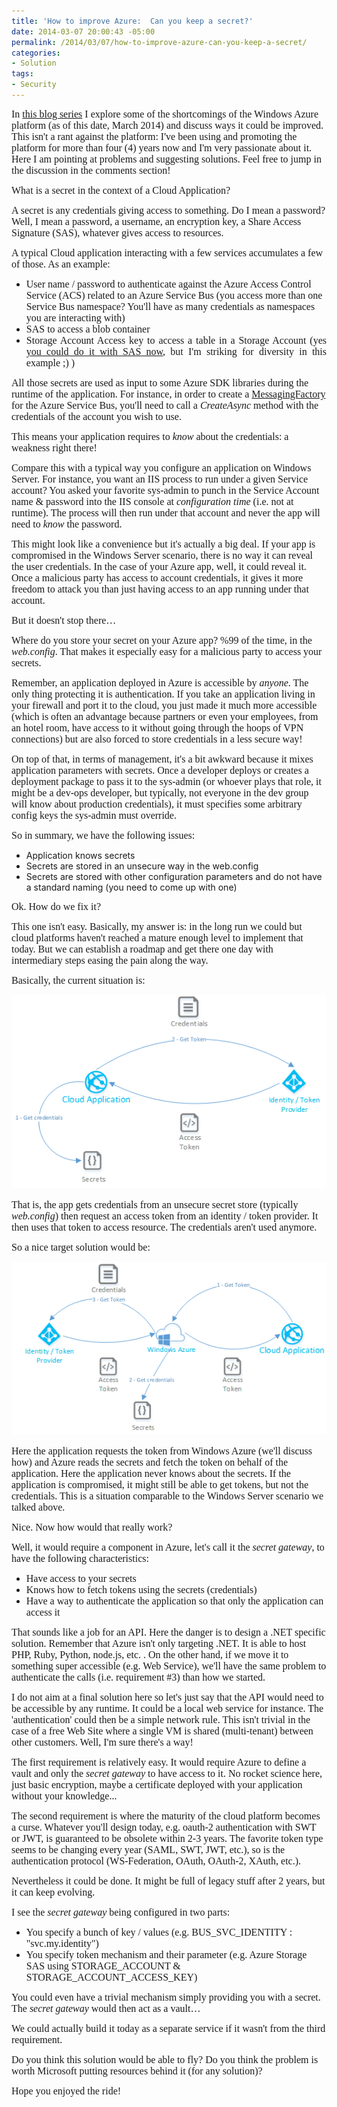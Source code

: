 ```yaml
---
title: 'How to improve Azure:  Can you keep a secret?'
date: 2014-03-07 20:00:43 -05:00
permalink: /2014/03/07/how-to-improve-azure-can-you-keep-a-secret/
categories:
- Solution
tags:
- Security
---
```

<span style="font-family:Times New Roman;font-size:12pt;">In <a href="http://vincentlauzon.wordpress.com/2014/03/06/how-to-improve-azure/">this blog series</a> I explore some of the shortcomings of the Windows Azure platform (as of this date, March 2014) and discuss ways it could be improved. This isn't a rant against the platform: I've been using and promoting the platform for more than four (4) years now and I'm very passionate about it. Here I am pointing at problems and suggesting solutions. Feel free to jump in the discussion in the comments section!
</span>

<span style="font-family:Times New Roman;font-size:12pt;">What is a secret in the context of a Cloud Application?
</span>

<span style="font-family:Times New Roman;font-size:12pt;">A secret is any credentials giving access to something. Do I mean a password? Well, I mean a password, a username, an encryption key, a Share Access Signature (SAS), whatever gives access to resources.
</span>

<span style="font-family:Times New Roman;font-size:12pt;">A typical Cloud application interacting with a few services accumulates a few of those. As an example:
</span>
<ul>
	<li><span style="font-family:Times New Roman;font-size:12pt;">User name / password to authenticate against the Azure Access Control Service (ACS) related to an Azure Service Bus (you access more than one Service Bus namespace? You'll have as many credentials as namespaces you are interacting with)
</span></li>
	<li><span style="font-family:Times New Roman;font-size:12pt;">SAS to access a blob container
</span></li>
	<li>
<div style="text-align:justify;"><span style="font-family:Times New Roman;font-size:12pt;">Storage Account Access key to access a table in a Storage Account (yes <a href="http://blogs.msdn.com/b/windowsazurestorage/archive/2012/06/12/introducing-table-sas-shared-access-signature-queue-sas-and-update-to-blob-sas.aspx">you could do it with SAS now</a>, but I'm striking for diversity in this example ;) )
</span></div></li>
</ul>
<span style="font-family:Times New Roman;font-size:12pt;">All those secrets are used as input to some Azure SDK libraries during the runtime of the application. For instance, in order to create a <a href="http://msdn.microsoft.com/en-us/library/windowsazure/microsoft.servicebus.messaging.messagingfactory.aspx">MessagingFactory</a> for the Azure Service Bus, you'll need to call a <em>CreateAsync </em>method with the credentials of the account you wish to use.
</span>

<span style="font-family:Times New Roman;font-size:12pt;">This means your application requires to <em>know</em> about the credentials: a weakness right there!
</span>

<span style="font-family:Times New Roman;font-size:12pt;">Compare this with a typical way you configure an application on Windows Server. For instance, you want an IIS process to run under a given Service account? You asked your favorite sys-admin to punch in the Service Account name &amp; password into the IIS console at <em>configuration time</em> (i.e. not at runtime). The process will then run under that account and never the app will need to <em>know</em> the password.
</span>

<span style="font-family:Times New Roman;font-size:12pt;">This might look like a convenience but it's actually a big deal. If your app is compromised in the Windows Server scenario, there is no way it can reveal the user credentials. In the case of your Azure app, well, it could reveal it. Once a malicious party has access to account credentials, it gives it more freedom to attack you than just having access to an app running under that account.
</span>

<span style="font-family:Times New Roman;font-size:12pt;">But it doesn't stop there…
</span>

<span style="font-family:Times New Roman;font-size:12pt;">Where do you store your secret on your Azure app? %99 of the time, in the <em>web.config</em>. That makes it especially easy for a malicious party to access your secrets.
</span>

<span style="font-family:Times New Roman;font-size:12pt;">Remember, an application deployed in Azure is accessible by <em>anyone</em>. The only thing protecting it is authentication. If you take an application living in your firewall and port it to the cloud, you just made it much more accessible (which is often an advantage because partners or even your employees, from an hotel room, have access to it without going through the hoops of VPN connections) but are also forced to store credentials in a less secure way!
</span>

<span style="font-family:Times New Roman;font-size:12pt;">On top of that, in terms of management, it's a bit awkward because it mixes application parameters with secrets. Once a developer deploys or creates a deployment package to pass it to the sys-admin (or whoever plays that role, it might be a dev-ops developer, but typically, not everyone in the dev group will know about production credentials), it must specifies some arbitrary config keys the sys-admin must override.
</span>

<span style="font-family:Times New Roman;font-size:12pt;">So in summary, we have the following issues:
</span>
<ul>
	<li>Application knows secrets</li>
	<li>Secrets are stored in an unsecure way in the web.config</li>
	<li>Secrets are stored with other configuration parameters and do not have a standard naming (you need to come up with one)</li>
</ul>
<span style="font-family:Times New Roman;font-size:12pt;">Ok. How do we fix it?
</span>

<span style="font-family:Times New Roman;font-size:12pt;">This one isn't easy. Basically, my answer is: in the long run we could but cloud platforms haven't reached a mature enough level to implement that today. But we can establish a roadmap and get there one day with intermediary steps easing the pain along the way.
</span>

<span style="font-family:Times New Roman;font-size:12pt;">Basically, the current situation is:
</span>

<img src="/assets/2014/3/how-to-improve-azure-can-you-keep-a-secret/030714_0258_howtoimprov1.png" alt="" /><span style="font-family:Times New Roman;font-size:12pt;">
</span>

<span style="font-family:Times New Roman;font-size:12pt;">That is, the app gets credentials from an unsecure secret store (typically <em>web.config</em>) then request an access token from an identity / token provider. It then uses that token to access resource. The credentials aren't used anymore.
</span>

<span style="font-family:Times New Roman;font-size:12pt;">So a nice target solution would be:
</span>

<img src="/assets/2014/3/how-to-improve-azure-can-you-keep-a-secret/030714_0258_howtoimprov2.png" alt="" /><span style="font-family:Times New Roman;font-size:12pt;">
</span>

<span style="font-family:Times New Roman;font-size:12pt;">Here the application requests the token from Windows Azure (we'll discuss how) and Azure reads the secrets and fetch the token on behalf of the application. Here the application never knows about the secrets. If the application is compromised, it might still be able to get tokens, but not the credentials. This is a situation comparable to the Windows Server scenario we talked above.
</span>

<span style="font-family:Times New Roman;font-size:12pt;">Nice. Now how would that really work?
</span>

<span style="font-family:Times New Roman;font-size:12pt;">Well, it would require a component in Azure, let's call it the <em>secret gateway</em>, to have the following characteristics:
</span>
<ul>
	<li><span style="font-family:Times New Roman;font-size:12pt;">Have access to your secrets
</span></li>
	<li><span style="font-family:Times New Roman;font-size:12pt;">Knows how to fetch tokens using the secrets (credentials)
</span></li>
	<li><span style="font-family:Times New Roman;font-size:12pt;">Have a way to authenticate the application so that only the application can access it
</span></li>
</ul>
<span style="font-family:Times New Roman;font-size:12pt;">That sounds like a job for an API. Here the danger is to design a .NET specific solution. Remember that Azure isn't only targeting .NET. It is able to host PHP, Ruby, Python, node.js, etc. . On the other hand, if we move it to something super accessible (e.g. Web Service), we'll have the same problem to authenticate the calls (i.e. requirement #3) than how we started.
</span>

<span style="font-family:Times New Roman;font-size:12pt;">I do not aim at a final solution here so let's just say that the API would need to be accessible by any runtime. It could be a local web service for instance. The 'authentication' could then be a simple network rule. This isn't trivial in the case of a free Web Site where a single VM is shared (multi-tenant) between other customers. Well, I'm sure there's a way!
</span>

<span style="font-family:Times New Roman;font-size:12pt;">The first requirement is relatively easy. It would require Azure to define a vault and only the <em>secret gateway</em> to have access to it. No rocket science here, just basic encryption, maybe a certificate deployed with your application without your knowledge...
</span>

<span style="font-family:Times New Roman;font-size:12pt;">The second requirement is where the maturity of the cloud platform becomes a curse. Whatever you'll design today, e.g. oauth-2 authentication with SWT or JWT, is guaranteed to be obsolete within 2-3 years. The favorite token type seems to be changing every year (SAML, SWT, JWT, etc.), so is the authentication protocol (WS-Federation, OAuth, OAuth-2, XAuth, etc.).
</span>

<span style="font-family:Times New Roman;font-size:12pt;">Nevertheless it could be done. It might be full of legacy stuff after 2 years, but it can keep evolving.
</span>

<span style="font-family:Times New Roman;font-size:12pt;">I see the <em>secret gateway</em> being configured in two parts:
</span>
<ul>
	<li><span style="font-family:Times New Roman;font-size:12pt;">You specify a bunch of key / values (e.g. BUS_SVC_IDENTITY : "svc.my.identity")
</span></li>
	<li><span style="font-family:Times New Roman;font-size:12pt;">You specify token mechanism and their parameter (e.g. Azure Storage SAS using STORAGE_ACCOUNT &amp; STORAGE_ACCOUNT_ACCESS_KEY)
</span></li>
</ul>
<span style="font-family:Times New Roman;font-size:12pt;">You could even have a trivial mechanism simply providing you with a secret. The <em>secret gateway</em> would then act as a vault…
</span>

<span style="font-family:Times New Roman;font-size:12pt;">We could actually build it today as a separate service if it wasn't from the third requirement.
</span>

<span style="font-family:Times New Roman;font-size:12pt;">Do you think this solution would be able to fly? Do you think the problem is worth Microsoft putting resources behind it (for any solution)?
</span>

<span style="font-family:Times New Roman;font-size:12pt;">Hope you enjoyed the ride!</span>